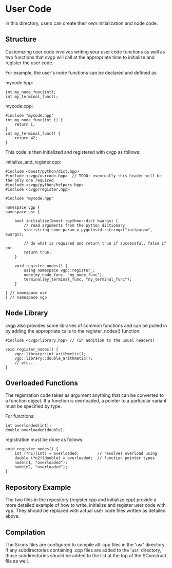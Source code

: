 User Code
=========

In this directory, users can create their own initialization and node code.

Structure
---------

Customizing user code involves writing your user code functions as well as two functions that cvgp will call at the appropriate time to initialize and register the user code.

For example, the user's node functions can be declared and defined as:

mycode.hpp:
	
	int my_node_func(int);
	int my_terminal_func();

mycode.cpp:
	
	#include "mycode.hpp"
	int my_node_func(int i) {
		return i;
	}
	int my_terminal_func() {
		return 42;
	}

This code is then initialized and registered with cvgp as follows:

initialize_and_register.cpp:

	#include <boost/python/dict.hpp>
	#include <cvgp/usrcode.hpp>  // TODO: eventually this header will be the only one required
	#include <cvgp/python/helpers.hpp>
	#include <cvgp/register.hpp>
	
	#include "mycode.hpp"
	
	namespace vgp {
	namespace usr {
		
		bool initialize(boost::python::dict kwargs) {
			// read arguments from the python dictionary
			std::string some_param = pyget<std::string>("initparam", kwargs);
			
			// do what is required and return true if successful, false if not
			return true;
		}
		
		void register_nodes() {
			using namespace vgp::register_;
			node(my_node_func, "my_node_func");
			terminal(my_terminal_func, "my_terminal_func");
		}
		
	} // namespace usr
	} // namespace vgp

Node Library
------------

cvgp also provides some libraries of common functions and can be pulled in by adding the appropriate calls to the register_nodes() function:

	#include <cvgp/library.hpp> // (in addition to the usual headers)
	
	void register_nodes() {
		vgp::library::int_arithmetic();
		vgp::library::double_arithmetic();
		// etc...
	}
	
Overloaded Functions
--------------------

The registration code takes as argument anything that can be converted to a function object. If a function is overloaded, a pointer to a particular variant must be specified by type.

For functions:

	int overloaded(int);
	double overloaded(double);

registration must be done as follows:

	void register_nodes() {
		int (*n1)(int) = overloaded;		// resolves overload using
		double (*n2)(double) = overloaded;	// function pointer types
		node(n1, "overloaded");
		node(n2, "overloaded");
	}

Repository Example
------------------

The two files in the repository (register.cpp and initialize.cpp) provide a more detailed example of how to write, initialize and register user code with vgp. They should be replaced with actual user code files written as detailed above.

Compilation
-----------

The Scons files are configured to compile all .cpp files in the 'usr' directory. If any subdirectories containing .cpp files are added to the 'usr' directory, those subdirectories should be added to the list at the top of the SConstruct file as well.
